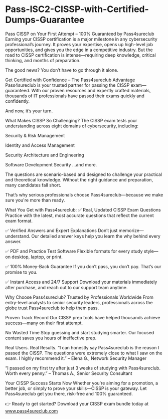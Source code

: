 # Pass-ISC2-CISSP-with-Certified-Dumps-Guarantee
Pass CISSP on Your First Attempt – 100% Guaranteed by Pass4sureclub
Earning your CISSP certification is a major milestone in any cybersecurity professional’s journey. It proves your expertise, opens up high-level job opportunities, and gives you the edge in a competitive industry. But the road to CISSP certification is intense—requiring deep knowledge, critical thinking, and months of preparation.

The good news? You don’t have to go through it alone.

Get Certified with Confidence – The Pass4sureclub Advantage
Pass4sureclub is your trusted partner for passing the CISSP exam—guaranteed. With our proven resources and expertly crafted materials, thousands of IT professionals have passed their exams quickly and confidently.

And now, it’s your turn.

What Makes CISSP So Challenging?
The CISSP exam tests your understanding across eight domains of cybersecurity, including:

Security & Risk Management

Identity and Access Management

Security Architecture and Engineering

Software Development Security
...and more.

The questions are scenario-based and designed to challenge your practical and theoretical knowledge. Without the right guidance and preparation, many candidates fall short.

That’s why serious professionals choose Pass4sureclub—because we make sure you're more than ready.

What You Get with Pass4sureclub:
✅ Real, Updated CISSP Exam Questions
Practice with the latest, most accurate questions that reflect the current exam format.

✅ Verified Answers and Expert Explanations
Don’t just memorize—understand. Our detailed answer keys help you learn the why behind every answer.

✅ PDF and Practice Test Software
Flexible formats for every study style—on desktop, laptop, or print.

✅ 100% Money-Back Guarantee
If you don’t pass, you don’t pay. That’s our promise to you.

✅ Instant Access and 24/7 Support
Download your materials immediately after purchase, and reach out to our support team anytime.

Why Choose Pass4sureclub?
Trusted by Professionals Worldwide
From entry-level analysts to senior security leaders, professionals across the globe trust Pass4sureclub to help them pass.

Proven Track Record
Our CISSP prep tools have helped thousands achieve success—many on their first attempt.

No Wasted Time
Stop guessing and start studying smarter. Our focused content saves you hours of ineffective prep.

Real Users. Real Results.
“I can honestly say Pass4sureclub is the reason I passed the CISSP. The questions were extremely close to what I saw on the exam. I highly recommend it.” – Elena G., Network Security Manager

“I passed on my first try after just 3 weeks of studying with Pass4sureclub. Worth every penny.” – Thomas A., Senior Security Consultant

Your CISSP Success Starts Now
Whether you're aiming for a promotion, a better job, or simply to prove your skills—CISSP is your gateway. Let Pass4sureclub get you there, risk-free and 100% guaranteed.

👉 Ready to get started? Download your CISSP exam bundle today at www.pass4sureclub.com
